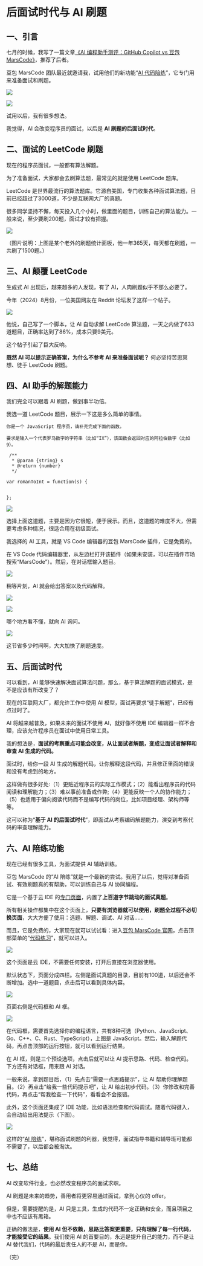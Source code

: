 # 后面试时代与 AI 刷题

## 一、引言

七月的时候，我写了一篇文章[《AI 编程助手测评：GitHub Copilot vs 豆包 MarsCode》](https://www.ruanyifeng.com/blog/2024/07/copilot-vs-marscode.html)，推荐了后者。

豆包 MarsCode 团队最近就邀请我，试用他们的新功能“[AI 代码陪练](https://sourl.cn/PzDdn2)”，它专门用来准备面试和刷题。

![](https://cdn.beekka.com/blogimg/asset/202409/bg2024093002.webp)

![](https://cdn.beekka.com/blogimg/asset/202409/bg2024093003.webp)

试用以后，我有很多想法。

我觉得，AI 会改变程序员的面试，以后是 **AI 刷题的后面试时代**。

## 二、面试的 LeetCode 刷题

现在的程序员面试，一般都有算法解题。

为了准备面试，大家都会去刷算法题，最常见的就是使用 LeetCode 题库。

LeetCode 是世界最流行的算法题库。它源自美国，专门收集各种面试算法题，目前已经超过了3000道，不少是互联网大厂的真题。

很多同学坚持不懈，每天投入几个小时，做里面的题目，训练自己的算法能力。一般来说，至少要刷200题，面试才较有把握。

![](https://cdn.beekka.com/blogimg/asset/202409/bg2024093001.webp)

（图片说明：上图是某个老外的刷题统计面板，他一年365天，每天都在刷题，一共刷了1500题。）

## 三、AI 颠覆 LeetCode

生成式 AI 出现后，越来越多的人发现，有了 AI，人肉刷题似乎不那么必要了。

今年（2024）8月份，一位美国网友在 Reddit 论坛发了这样一个帖子。

![](https://cdn.beekka.com/blogimg/asset/202409/bg2024092601.webp)

他说，自己写了一个脚本，让 AI 自动求解 LeetCode 算法题，一天之内做了633道题目，正确率达到了86%，成本只要9美元。

这个帖子引起了巨大反响。

**既然 AI 可以提示正确答案，为什么不参考 AI 来准备面试呢？** 何必坚持苦思冥想、徒手 LeetCode 刷题。

## 四、AI 助手的解题能力

我们完全可以跟着 AI 刷题，做到事半功倍。

我选一道 LeetCode 题目，展示一下这是多么简单的事情。

```
你是一个 JavaScript 程序员，请补充完成下面的函数。

要求是输入一个代表罗马数字的字符串（比如“IX”），该函数会返回对应的阿拉伯数字（比如9）。

 /**
  * @param {string} s 
  * @return {number} 
  */ 
  
var romanToInt = function(s) {


};
```

![](https://cdn.beekka.com/blogimg/asset/202409/bg2024092701.webp)

选择上面这道题，主要是因为它很短，便于展示。而且，这道题的难度不大，但需要考虑多种情况，很适合用在初级面试。

我选择的 AI 工具，就是 VS Code 编辑器的豆包 MarsCode 插件，它是免费的。

在 VS Code 代码编辑器里，从左边栏打开该插件（如果未安装，可以在插件市场搜索“MarsCode”）。然后，在对话框输入题目。

![](https://cdn.beekka.com/blogimg/asset/202409/bg2024092702.webp)

稍等片刻，AI 就会给出答案以及代码解释。

![](https://cdn.beekka.com/blogimg/asset/202409/bg2024092703.webp)

![](https://cdn.beekka.com/blogimg/asset/202410/bg2024100801.webp)

哪个地方看不懂，就向 AI 询问。

![](https://cdn.beekka.com/blogimg/asset/202409/bg2024092705.webp)

这节省多少时间啊，大大加快了刷题速度。

## 五、后面试时代

可以看到，AI 能够快速解决面试算法问题，那么，基于算法解题的面试模式，是不是应该有所改变了？

现在的互联网大厂，都允许工作中使用 AI 模型，面试再要求“徒手解题”，已经有点过时了。

AI 将越来越普及，如果未来的面试不使用 AI，就好像不使用 IDE 编辑器一样不合理，应该允许程序员在面试中使用日常工具。

我的想法是，**面试的考察重点可能会改变，从让面试者解题，变成让面试者解释和审查 AI 生成的代码。**

面试时，给你一段 AI 生成的解题代码，让你解释这段代码，并且修正里面的错误和没有考虑到的地方。

这样做有很多好处:（1）更贴近程序员的实际工作模式；（2）能看出程序员的代码阅读和理解能力；（3）难以事前准备或作弊;（4）更能反映一个人的协作能力；（5）也适用于偏向阅读代码而不是编写代码的岗位，比如项目经理、架构师等等。

这可以称为“**基于 AI 的后面试时代**”，即面试从考察编码解题能力，演变到考察代码的审查理解能力。

## 六、AI 陪练功能

现在已经有很多工具，为面试提供 AI 辅助训练。

豆包 MarsCode 的“AI 陪练”就是一个最新的尝试。我用了以后，觉得对准备面试、有效刷题真的有帮助，可以训练自己与 AI 协同编程。

它是一个基于云 IDE 的[专门页面](https://sourl.cn/mMbyYL)，内置了**上百道字节跳动的面试真题**。

所有相关操作都集中在这个页面上，**只要有浏览器就可以使用，刷题全过程不必切换页面**，大大方便了使用：选题、解题、调试、AI 对话……

而且，它是免费的，大家现在就可以试试看：进入[豆包 MarsCode 官网](https://sourl.cn/gfce3V)，点击顶部菜单的“[代码练习](https://sourl.cn/mMbyYL)”，就可以进入。

![](https://cdn.beekka.com/blogimg/asset/202409/bg2024092606.webp)

这个页面是云 IDE，不需要任何安装，打开后直接在浏览器使用。

默认状态下，页面分成四栏。左侧是面试真题的目录，目前有100道，以后还会不断增加。选中一道题目，点击后可以看到具体内容。

![](https://cdn.beekka.com/blogimg/asset/202409/bg2024092607.webp)

页面右侧是代码框和 AI 框。

![](https://cdn.beekka.com/blogimg/asset/202409/bg2024092608.webp)

在代码框，需要首先选择你的编程语言，共有8种可选（Python、JavaScript、Go、C++、C、Rust、TypeScript），上图是 JavaScript。然后，输入解题代码，再点击顶部的运行按钮，就可以看到运行结果。

在 AI 框，则是三个预设选项，点击后就可以让 AI 提示思路、代码、检查代码。下方还有对话框，用来跟 AI 对话。

一般来说，拿到题目后，（1）先点击“需要一点思路提示”，让 AI 帮助你理解题目。（2）再点击“给我一些代码提示吧”，让 AI 给出初步代码。（3）你修改和完善代码，再点击“帮我检查一下代码”，看看会不会报错。

此外，这个页面还集成了 IDE 功能，比如语法检查和代码调试。随着代码键入，会自动给出用法提示（下图）。

![](https://cdn.beekka.com/blogimg/asset/202409/bg2024092706.webp)

这样的“[AI 陪练](https://sourl.cn/mMbyYL)”，堪称面试刷题的利器，我觉得，面试指导书籍和辅导班可能都不需要了，以后都会被淘汰。

## 七、总结

AI 改变软件行业，也必然改变程序员的面试求职。

AI 刷题是未来的趋势，善用者将更容易通过面试，拿到心仪的 offer。

但是，需要提醒的是，AI 只是工具，生成的代码不一定正确和安全，而且项目之中也不应该有黑箱。

正确的做法是，**使用 AI 但不依赖，思路比答案更重要，只有理解了每一行代码，才能接受它的结果**。我们使用 AI 的首要目的，永远是提升自己的能力，而不是让 AI 替代我们，代码的最后责任人的不是 AI，而是你。

（完）
